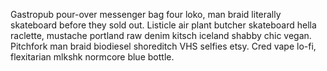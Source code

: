 Gastropub pour-over messenger bag four loko, man braid literally skateboard before they sold out. Listicle air plant butcher skateboard hella raclette, mustache portland raw denim kitsch iceland shabby chic vegan. Pitchfork man braid biodiesel shoreditch VHS selfies etsy. Cred vape lo-fi, flexitarian mlkshk normcore blue bottle.